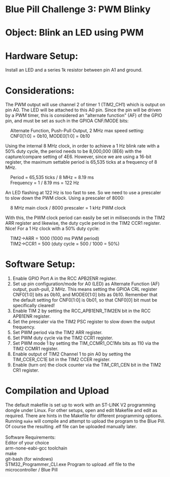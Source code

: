 # Blue Pill Challenge 3: PWM Blinky

Object: Blink an LED using PWM
==============================

Hardware Setup:
===============
Install an LED and a series 1k resistor between pin A1 and ground.

Considerations:
===============
The PWM output will use channel 2 of timer 1 (TIM2_CH1) which is output on pin A0.
The LED will be attached to this A0 pin. Since the pin will be driven by a PWM timer,
this is considered an "alternate function" (AF) of the GPIO pin, and must be set as
such in the GPIOA CNF/MODE bits:

&nbsp;&nbsp;&nbsp;&nbsp;Alternate Function, Push-Pull Output, 2 MHz max speed setting:<br>
&nbsp;&nbsp;&nbsp;&nbsp;CNF0[1:0] = 0b10, MODE0[1:0] = 0b10

Using the internal 8 MHz clock, in order to achieve a 1 Hz blink rate with a 50% duty
cycle, the period needs to be 8,000,000 (8E6) with the capture/compare setting of 4E6.
However, since we are using a 16-bit register, the maximum settable period is 65,535
ticks at a frequency of 8 MHz.

&nbsp;&nbsp;&nbsp;&nbsp;Period = 65,535 ticks / 8 MHz = 8.19 ms<br>
&nbsp;&nbsp;&nbsp;&nbsp;Frequency = 1 / 8.19 ms = 122 Hz

An LED flashing at 122 Hz is too fast to see. So we need to use a prescaler to slow
down the PWM clock. Using a prescaler of 8000:

&nbsp;&nbsp;&nbsp;&nbsp;8 MHz main clock / 8000 prescaler = 1 kHz PWM clock

With this, the PWM clock period can easily be set in miliseconds in the TIM2 ARR register and
likewise, the duty cycle period in the TIM2 CCR1 register. Nice! For a 1 Hz clock with a 50%
duty cycle:

&nbsp;&nbsp;&nbsp;&nbsp;TIM2->ARR = 1000  (1000 ms PWM period)<br>
&nbsp;&nbsp;&nbsp;&nbsp;TIM2->CCR1 = 500  (duty cycle = 500 / 1000 = 50%)


Software Setup:
===============
1. Enable GPIO Port A in the RCC APB2ENR register.
2. Set up pin configuration/mode for A0 (LED) as Alternate Function (AF) output,
   push-pull, 2 MHz. This means setting the GPIOA CRL register CNF0[1:0] bits as
   0b10, and MODE0[1:0] bits as 0b10. Remember that the default setting for
   CNF0[1:0] is 0b01, so that CNF0[0] bit must be specifically cleared!
3. Enable TIM 2 by setting the RCC_APB1ENR_TIM2EN bit in the RCC APB1ENR register.
4. Set the prescaler via the TIM2 PSC register to slow down the output frequency.
5. Set PWM period via the TIM2 ARR register.
6. Set PWM duty cycle via the TIM2 CCR1 register.
7. Set PWM mode 1 by setting the TIM_CCMR1_OC1Mx bits as 110 via the TIM2 CCMR1
   register.
8. Enable output of TIM2 Channel 1 to pin A0 by setting the TIM_CCER_CC1E bit in
   the TIM2 CCER register.
9. Enable (turn on) the clock counter via the TIM_CR1_CEN bit in the TIM2 CR1
   register.

Compilation and Upload<br>
======================
The default makefile is set up to work with an ST-LINK V2 programming dongle under Linux. For other
setups, open and edit Makefile and edit as required. There are hints in the Makefile for different
programming options.
<br>
Running ```make``` will compile and attempt to upload the program to the Blue Pill. Of course the resulting .elf
file can be uploaded manually later.<br>
<br>
Software Requirements:<br>
Editor of your choice<br>
arm-none-eabi-gcc toolchain<br>
make<br>
git-bash (for windows)<br>
STM32_Programmer_CLI.exe Program to upload .elf file to the microcontroller / Blue Pill<br>
